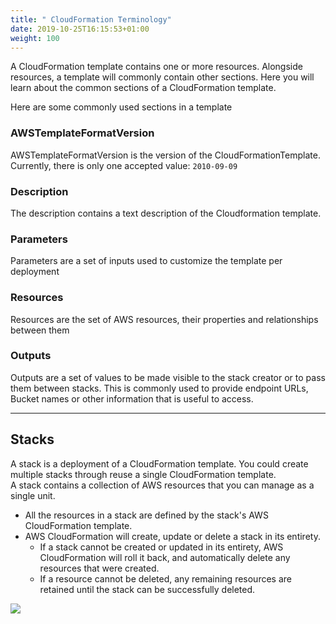 ```yaml
---
title: " CloudFormation Terminology"
date: 2019-10-25T16:15:53+01:00
weight: 100
---
```


A CloudFormation template contains one or more resources. Alongside resources, a template will commonly contain other sections. Here you will learn about the common sections of a CloudFormation template.

Here are some commonly used sections in a template

### AWSTemplateFormatVersion
AWSTemplateFormatVersion is the version of the CloudFormationTemplate. Currently, there is only one accepted value: `2010-09-09`

### Description

The description contains a text description of the Cloudformation template.

### Parameters

Parameters are a set of inputs used to customize the template per deployment

### Resources
Resources are the set of AWS resources, their properties and relationships between them

### Outputs
Outputs are a set of values to be made visible to the stack creator or to pass
them between stacks. This is commonly used to provide endpoint URLs, Bucket
names or other information that is useful to access.

--- 
## Stacks

A stack is a deployment of a CloudFormation template. You could create multiple stacks through reuse a single CloudFormation template. \
A stack contains a collection of AWS resources that you can manage as a single unit.

+ All the resources in a stack are defined by the stack's AWS CloudFormation template.
+ AWS CloudFormation will create, update or delete a stack in its entirety.
    + If a stack cannot be created or updated in its entirety, AWS CloudFormation will roll it back, and automatically delete any resources that were created.
    + If a resource cannot be deleted, any remaining resources are retained until the stack can be successfully deleted.

![](/30-cloudformation-fundamentals/cfn-stack.png)
